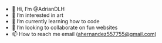- 👋 Hi, I’m @AdrianDLH
- 👀 I’m interested in art 
- 🌱 I’m currently learning how to code
- 💞️ I’m looking to collaborate on fun websites
- 📫 How to reach me email (ahernandez557755@gmail.com)

<!---
AdrianDLH/AdrianDLH is a ✨ special ✨ repository because its `README.md` (this file) appears on your GitHub profile.
You can click the Preview link to take a look at your changes.
--->
